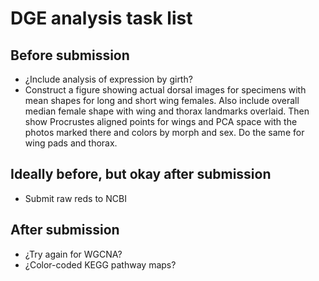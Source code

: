 # DGE analysis task list

## Before submission

- ¿Include analysis of expression by girth?
- Construct a figure showing actual dorsal images for specimens with mean shapes for long and short wing females. Also include overall median female shape with wing and thorax landmarks overlaid. Then show Procrustes aligned points for wings and PCA space with the photos marked there and colors by morph and sex. Do the same for wing pads and thorax.


## Ideally before, but okay after submission

- Submit raw reds to NCBI


## After submission

- ¿Try again for WGCNA?
- ¿Color-coded KEGG pathway maps?
